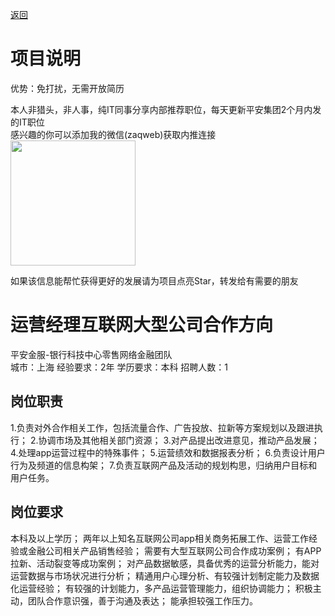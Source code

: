 [返回](../../)

# 项目说明

优势：免打扰，无需开放简历

本人非猎头，非人事，纯IT同事分享内部推荐职位，每天更新平安集团2个月内发的IT职位  
感兴趣的你可以添加我的微信(zaqweb)获取内推连接  
<img src="https://github.com/zaqweb/PA-IT-JOBS/blob/master/WechatICode.jpeg"  height="200" width="200">

如果该信息能帮忙获得更好的发展请为项目点亮Star，转发给有需要的朋友

# 运营经理互联网大型公司合作方向
平安金服-银行科技中心零售网络金融团队  
城市：上海 经验要求：2年 学历要求：本科  招聘人数：1

## 岗位职责
1.负责对外合作相关工作，包括流量合作、广告投放、拉新等方案规划以及跟进执行；
2.协调市场及其他相关部门资源；
3.对产品提出改进意见，推动产品发展；
4.处理app运营过程中的特殊事件；
5.运营绩效和数据报表分析；
6.负责设计用户行为及频道的信息构架；
7.负责互联网产品及活动的规划构思，归纳用户目标和用户任务。

## 岗位要求
本科及以上学历；
两年以上知名互联网公司app相关商务拓展工作、运营工作经验或金融公司相关产品销售经验；
需要有大型互联网公司合作成功案例；
有APP拉新、活动裂变等成功案例；
对产品数据敏感，具备优秀的运营分析能力，能对运营数据与市场状况进行分析；
精通用户心理分析、有较强计划制定能力及数据化运营经验；
有较强的计划能力，多产品运营管理能力，组织协调能力；
积极主动，团队合作意识强，善于沟通及表达；
能承担较强工作压力。




